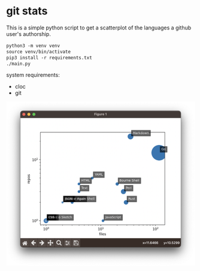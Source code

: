 # git stats

This is a simple python script to get a scatterplot of the languages a github user's authorship.


```
python3 -m venv venv
source venv/bin/activate
pip3 install -r requirements.txt
./main.py
```

system requirements:
- cloc
- git

![Example](example.png)
